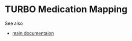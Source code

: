 # TURBO Medication Mapping

See also
- [main documentaion](file:///medication-knowledgegraph-pipeline/blob/master/tmm.md)

